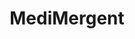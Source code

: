 ---
title: "MediMergent"
image: "/img/solutions/fluent/MediMergent.jpg"
type: "clients-fluent"
weight: 8
---